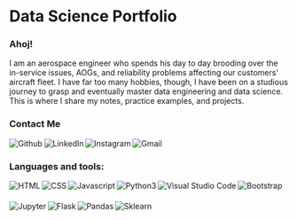 # Data Science Portfolio

### Ahoj!
I am an aerospace engineer who spends his day to day brooding over the in-service issues, AOGs, and reliability problems affecting our customers' aircraft fleet. I have far too many hobbies, though, I have been on a studious journey to grasp and eventually master data engineering and data science. This is where I share my notes, practice examples, and projects.

### Contact Me
[<img src="https://img.shields.io/badge/GitHub-100000?style=for-the-badge&logo=github&logoColor=white" align=left alt="Github">][github]
[<img src="https://img.shields.io/badge/LinkedIn-0077B5?style=for-the-badge&logo=linkedin&logoColor=white" align=left alt="LinkedIn">][linkedin]
[<img src="https://img.shields.io/badge/Instagram-E4405F?style=for-the-badge&logo=instagram&logoColor=white" align=left alt="Instagram">][instagram]
[<img src="https://img.shields.io/badge/Gmail-D14836?style=for-the-badge&logo=gmail&logoColor=white" align=left alt="Gmail">][mailto]

<br />

### Languages and tools:
<img src="https://img.shields.io/badge/HTML5-E34F26?style=for-the-badge&logo=html5&logoColor=white" align=left alt="HTML" style="margin-bottom:1.25rem">
<img src="https://img.shields.io/badge/CSS3-1572B6?style=for-the-badge&logo=css3&logoColor=white" align=left alt="CSS" style="margin-bottom:1.25rem">
<img src="https://img.shields.io/badge/JavaScript-323330?style=for-the-badge&logo=javascript&logoColor=F7DF1E" align=left alt="Javascript" style="margin-bottom:1.25rem">
<img src="https://img.shields.io/badge/Python-3776AB?style=for-the-badge&logo=python&logoColor=white" align=left alt="Python3" style="margin-bottom:1.25rem">
<img src="https://img.shields.io/badge/Visual_Studio_Code-0078D4?style=for-the-badge&logo=visual%20studio%20code&logoColor=white" align=left alt="Visual Studio Code" style="margin-bottom:1.25rem">
<img src="https://img.shields.io/badge/Bootstrap-563D7C?style=for-the-badge&logo=bootstrap&logoColor=white" align=left alt="Bootstrap" style="margin-bottom:1.25rem">
<img src="https://img.shields.io/badge/Jupyter-F37626.svg?&style=for-the-badge&logo=Jupyter&logoColor=white" align=left alt="Jupyter" style="margin-bottom:1.25rem">
<img src="https://img.shields.io/badge/Flask-000000?style=for-the-badge&logo=flask&logoColor=white" align=left alt="Flask" style="margin-bottom:1.25rem">
<img src="https://img.shields.io/badge/Pandas-2C2D72?style=for-the-badge&logo=pandas&logoColor=white" align=left alt="Pandas" style="margin-bottom:1.25rem">
<img src="https://img.shields.io/badge/scikit_learn-F7931E?style=for-the-badge&logo=scikit-learn&logoColor=white" align=left alt="Sklearn" style="margin-bottom:1.25rem">

[github]: https://github.com/onionbloom
[instagram]: https://www.instagram.com/onionbloom/
[linkedin]: https://www.linkedin.com/in/mabdurro
[mailto]: mailto:abdurro.muhammad@gmail.com?subject=%5BGithub%20Contact%20Me%5D%20-




